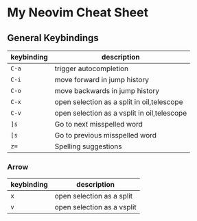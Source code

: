 # My Neovim Cheat Sheet

## General Keybindings

| keybinding | description                                 |
| ---------- | ------------------------------------------- |
| `C-a`      | trigger autocompletion                      |
| `C-i`      | move forward in jump history                |
| `C-o`      | move backwards in jump history              |
| `C-x`      | open selection as a split in oil,telescope  |
| `C-v`      | open selection as a vsplit in oil,telescope |
| `]s`       | Go to next misspelled word                  |
| `[s`       | Go to previous misspelled word              |
| `z=`       | Spelling suggestions                        |

### Arrow

| keybinding | description                |
| ---------- | -------------------------- |
| `x`        | open selection as a split  |
| `v`        | open selection as a vsplit |
